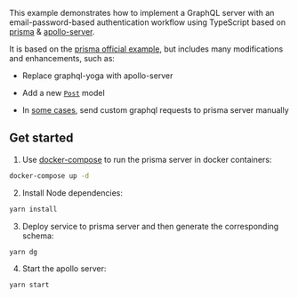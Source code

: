 This example demonstrates how to implement a GraphQL server with an email-password-based authentication workflow using TypeScript based on [prisma](https://github.com/prisma/prisma) & [apollo-server](https://github.com/apollographql/apollo-server).

It is based on the [prisma official example](https://github.com/prisma/prisma-examples/tree/master/typescript-graphql-auth), but includes many modifications and enhancements, such as:

* Replace graphql-yoga with apollo-server

* Add a new [`Post`](prisma/datamodel.prisma#L11-L19) model

* In [some cases](src/resolvers/Mutation.ts#L14-L23), send custom graphql requests to prisma server manually

## Get started

1. Use [docker-compose](https://docs.docker.com/compose/) to run the prisma server in docker containers:

```sh
docker-compose up -d
```

2. Install Node dependencies:

```sh
yarn install
```

3. Deploy service to prisma server and then generate the corresponding schema:

```sh
yarn dg
```

4. Start the apollo server:

```sh
yarn start
```
